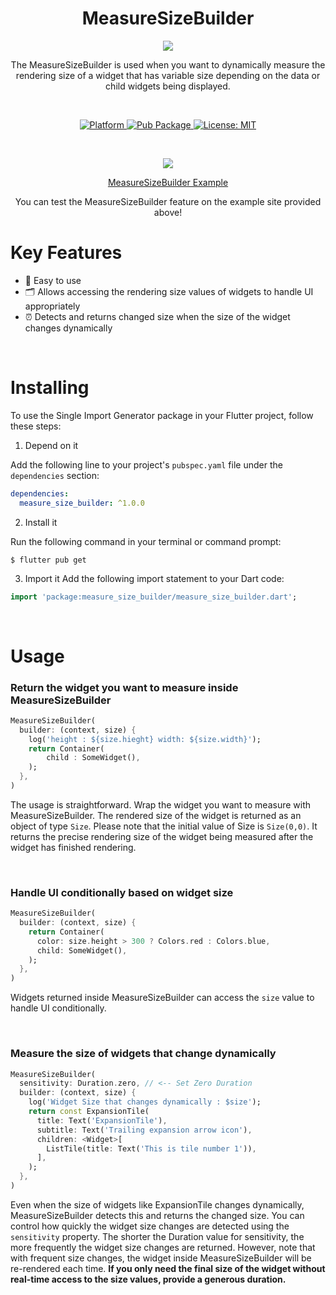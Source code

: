 

<h1 align="center">MeasureSizeBuilder</h1>
<p align="center"><img src="https://velog.velcdn.com/images/ximya_hf/post/06f75bb3-5222-4029-a5a8-93d794a1507c/image.png"/></p>
<p align="center">The MeasureSizeBuilder is used when you want to dynamically measure the rendering size of a widget that has variable size depending on the data or child widgets being displayed. </p><br>

<p align="center">
  <a href="https://flutter.dev">
    <img src="https://img.shields.io/badge/Platform-Flutter-02569B?logo=flutter"
      alt="Platform" />
  </a>
  <a href="">
    <img src="https://img.shields.io/pub/v/measure_size_builder"
      alt="Pub Package"/>
  </a>
  <a href="https://opensource.org/licenses/MIT">
    <img src="https://img.shields.io/github/license/aagarwal1012/animated-text-kit?color=red"
      alt="License: MIT" />
  </a>


</p><br>    



<p align="center"><img  src="https://velog.velcdn.com/images/ximya_hf/post/0a8740ba-02c2-4258-a915-cd570a8913e0/image.png"/></p>
<p align="center"><a href="https://measure-size-builder-example.netlify.app/">MeasureSizeBuilder Example</a></p>
<p align="center">You can test the MeasureSizeBuilder feature on the example site provided above!</p>


# Key Features

* 🔑 Easy to use
* 🗂️ Allows accessing the rendering size values of widgets to handle UI appropriately
* ⏰ Detects and returns changed size when the size of the widget changes dynamically

<br/>


# Installing

To use the Single Import Generator package in your Flutter project, follow these steps:

1. Depend on it

Add the following line to your project's `pubspec.yaml` file under the `dependencies` section:

```yaml
dependencies:
  measure_size_builder: ^1.0.0
```

2. Install it

Run the following command in your terminal or command prompt:

```
$ flutter pub get
```


3. Import it
   Add the following import statement to your Dart code:
```dart
import 'package:measure_size_builder/measure_size_builder.dart';
```

<br/>


# Usage

### Return the widget you want to measure inside MeasureSizeBuilder


```dart
MeasureSizeBuilder(  
  builder: (context, size) {  
    log('height : ${size.hieght} width: ${size.width}');  
    return Container(  
        child : SomeWidget(),  
    );  
  },  
)
```

The usage is straightforward. Wrap the widget you want to measure with MeasureSizeBuilder. The rendered size of the widget is returned as an object of type `Size`. Please note that the initial value of Size is `Size(0,0)`. It returns the precise rendering size of the widget being measured after the widget has finished rendering.

<br/>


### Handle UI conditionally based on widget size

```dart
MeasureSizeBuilder(  
  builder: (context, size) {  
    return Container(  
      color: size.height > 300 ? Colors.red : Colors.blue,  
      child: SomeWidget(),  
    );  
  },  
)
```

Widgets returned inside MeasureSizeBuilder can access the `size` value to handle UI conditionally.

<br/>

### Measure the size of widgets that change dynamically

```dart
MeasureSizeBuilder(  
  sensitivity: Duration.zero, // <-- Set Zero Duration
  builder: (context, size) {  
    log('Widget Size that changes dynamically : $size');  
    return const ExpansionTile(  
      title: Text('ExpansionTile'),  
      subtitle: Text('Trailing expansion arrow icon'),  
      children: <Widget>[  
        ListTile(title: Text('This is tile number 1')),  
      ],  
    );  
  },  
)
```

Even when the size of widgets like ExpansionTile changes dynamically, MeasureSizeBuilder detects this and returns the changed size. You can control how quickly the widget size changes are detected using the `sensitivity` property. The shorter the Duration value for sensitivity, the more frequently the widget size changes are returned. However, note that with frequent size changes, the widget inside MeasureSizeBuilder will be re-rendered each time. <b>If you only need the final size of the widget without real-time access to the size values, provide a generous duration.<br/>













